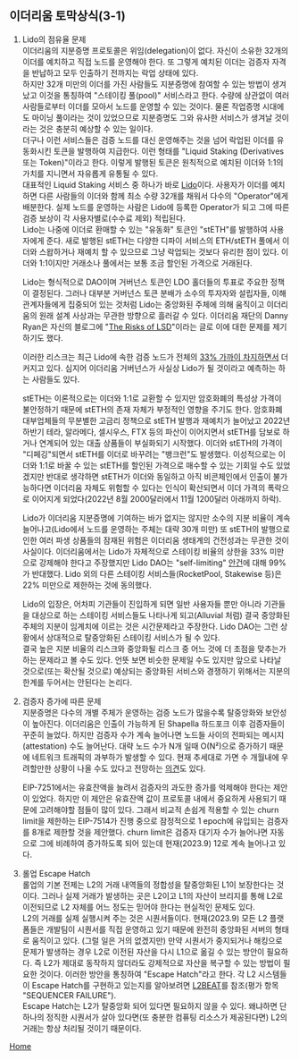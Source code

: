 ## 이더리움 토막상식(3-1)

1. Lido의 점유율 문제  
이더리움의 지분증명 프로토콜은 위임(delegation)이 없다. 자신이 소유한 32개의 이더를 예치하고 직접 노드를 운영해야 한다. 또 그렇게 예치된 이더는 검증자 자격을 반납하고 모두 인출하기 전까지는 락업 상태에 있다.  
하지만 32개 미만의 이더를 가진 사람들도 지분증명에 참여할 수 있는 방법이 생겨났고 이것을 통칭하여 "스테이킹 풀(pool)" 서비스라고 한다. 수량에 상관없이 여러 사람들로부터 이더를 모아서 노드를 운영할 수 있는 것이다. 물론 작업증명 시대에도 마이닝 풀이라는 것이 있었으므로 지분증명도 그와 유사한 서비스가 생겨날 것이라는 것은 충분히 예상할 수 있는 일이다.  
더구나 이런 서비스들은 검증 노드를 대신 운영해주는 것을 넘어 락업된 이더를 유동화시킨 토큰을 발행하여 지급한다. 이런 형태를 "Liquid Staking (Derivatives 또는 Token)"이라고 한다. 이렇게 발행된 토큰은 원칙적으로 예치된 이더와 1:1의 가치를 지니면서 자유롭게 유통될 수 있다.  
대표적인 Liquid Staking 서비스 중 하나가 바로 [Lido](https://lido.fi/)이다. 사용자가 이더를 예치하면 다른 사람들의 이더와 함께 최소 수량 32개를 채워서 다수의 "Operator"에게 배분한다. 실제 노드를 운영하는 사람은 Lido에 등록한 Operator가 되고 그에 따른 검증 보상이 각 사용자별로(수수료 제외) 적립된다.  
Lido는 나중에 이더로 환매할 수 있는 "유동화" 토큰인 "stETH"를 발행하여 사용자에게 준다. 
새로 발행된 stETH는 다양한 디파이 서비스의 ETH/stETH 풀에서 이더와 스왑하거나 재예치 할 수 있으므로 그냥 락업되는 것보다 유리한 점이 있다. 이더와 1:1이지만 거래소나 풀에서는 보통 조금 할인된 가격으로 거래된다.  

   Lido는 형식적으로 DAO이며 거버넌스 토큰인 LDO 홀더들의 투표로 주요한 정책이 결정된다. 그러나 대부분 거버넌스 토큰 분배가 소수의 투자자와 설립자들, 이해관계자들에게 집중되어 있는 것처럼 Lido는 중앙화된 주체에 의해 움직이고 이더리움의 원래 설계 사상과는 무관한 방향으로 흘러갈 수 있다. 이더리움 재단의 Danny Ryan은 자신의 블로그에 "[The Risks of LSD](https://notes.ethereum.org/@djrtwo/risks-of-lsd)"이라는 글로 이에 대한 문제를 제기하기도 했다.  
   
   이러한 리스크는 최근 Lido에 속한 검증 노드가 전체의 [33% 가까이 차지하면서](https://twitter.com/lidodominance/status/1707757122291646495) 더 커지고 있다. 심지어 이더리움 거버넌스가 사실상 Lido가 될 것이라고 예측하는 하는 사람들도 있다.  

   stETH는 이론적으로는 이더와 1:1로 교환할 수 있지만 암호화폐의 특성상 가격이 불안정하기 때문에 stETH의 존재 자체가 부정적인 영향을 주기도 한다. 암호화폐 대부업체들의 무분별한 고금리 정책으로 stETH 발행과 재예치가 늘어났고 2022년 하반기 테라, 알라메다, 셀시우스, FTX 등의 파산이 이어지면서 stETH를 담보로 하거나 연계되어 있는 대출 상품들이 부실화되기 시작했다. 이더와 stETH의 가격이 "디페깅"되면서 stETH를 이더로 바꾸려는 "뱅크런"도 발생했다. 이성적으로는 이더와 1:1로 바꿀 수 있는 stETH를 할인된 가격으로 매수할 수 있는 기회일 수도 있었겠지만 반대로 생각하면 stETH가 이더와 동일하고 아직 비콘체인에서 인출이 불가능하다면 이더리움 자체도 위험할 수 있다는 인식이 확산되면서 이더 가격의 폭락으로 이어지게 되었다(2022년 8월 2000달러에서 11월 1200달러 아래까지 하락).  

   Lido가 이더리움 지분증명에 기여하는 바가 없지는 않지만 소수의 지분 비율이 계속 늘어나고(Lido에서 노드를 운영하는 주체는 대략 30개 미만) 또 stETH의 발행으로 인한 여러 파생 상품들의 잠재된 위험은 이더리움 생태계의 건전성과는 무관한 것이 사실이다. 이더리움에서는 Lido가 자체적으로 스테이킹 비율의 상한을 33% 미만으로 강제해야 한다고 주장했지만 Lido DAO는 "self-limiting" [안건](https://snapshot.org/#/lido-snapshot.eth/proposal/0x10abedcc563b66b1adee60825e78c387105110fa4a1e7354ab57bc9cc1e675c2)에 대해 99%가 반대했다. Lido 외의 다른 스테이킹 서비스들(RocketPool, Stakewise 등)은 22% 미만으로 제한하는 것에 동의했다.  

   Lido의 입장은, 어차피 기관들이 진입하게 되면 일반 사용자들 뿐만 아니라 기관들을 대상으로 하는 스테이킹 서비스들도 나타나게 되고(Alluvial 처럼) 결국 중앙화된 주체의 지분이 임계치에 이르는 것은 시간문제라고 주장한다. Lido DAO는 그런 상황에서 상대적으로 탈중앙화된 스테이킹 서비스가 될 수 있다.  
   결국 높은 지분 비율의 리스크와 중앙화될 리스크 중 어느 것에 더 초점을 맞추는가 하는 문제라고 볼 수도 있다. 언뜻 보면 비슷한 문제일 수도 있지만 앞으로 나타날 것으로(또는 확산될 것으로) 예상되는 중앙화된 서비스와 경쟁하기 위해서는 지분의 한계를 두어서는 안된다는 논리다.  


2. 검증자 증가에 따른 문제  
지분증명은 다수의 개별 주체가 운영하는 검증 노드가 많을수록 탈중앙화와 보안성이 높아진다. 이더리움은 인출이 가능하게 된 Shapella 하드포크 이후 검증자들이 꾸준히 늘었다. 하지만 검증자 수가 계속 늘어나면 노드들 사이의 전파되는 메시지(attestation) 수도 늘어난다. 대략 노드 수가 N개 일때 O(N²)으로 증가하기 때문에 네트워크 트래픽의 과부하가 발생할 수 있다. 현재 추세대로 가면 수 개월내에 우려할만한 상황이 나올 수도 있다고 전망하는 [의견](https://www.coindesk.com/consensus-magazine/2023/09/29/the-most-pressing-issue-on-ethereum-is-validator-size-growth/)도 있다.  

   EIP-7251에서는 유효잔액을 늘려서 검증자의 과도한 증가를 억제해야 한다는 제안이 있었다. 하지만 이 제안은 유효잔액 값이 프로토콜 내에서 중요하게 사용되기 때문에 고려해야할 점들이 많이 있다. 그래서 비교적 손쉽게 적용할 수 있는 churn limit을 제한하는 EIP-7514가 진행 중으로 잠정적으로 1 epoch에 유입되는 검증자를 8개로 제한할 것을 제안했다. churn limit은 검증자 대기자 수가 늘어나면 자동으로 그에 비례하여 증가하도록 되어 있는데 현재(2023.9) 12로 계속 늘어나고 있다.  


3. 롤업 Escape Hatch  
롤업의 기본 전제는 L2의 거래 내역들의 정합성을 탈중앙화된 L1이 보장한다는 것이다. 그러나 실제 거래가 발생하는 곳은 L2이고 L1의 자산이 브리지를 통해 L2로 이전되므로 L2 자체를 어느 정도는 믿어야 한다는 현실적인 문제도 있다.  
L2의 거래를 실제 실행시켜 주는 것은 시퀀서들이다. 현재(2023.9) 모든 L2 플랫폼들은 개발팀이 시퀀서를 직접 운영하고 있기 때문에 완전히 중앙화된 서버의 형태로 움직이고 있다. (그럴 일은 거의 없겠지만) 만약 시퀀서가 중지되거나 해킹으로 문제가 발생하는 경우 L2로 이전된 자산을 다시 L1으로 옮길 수 있는 방안이 필요하다. 즉 L2가 제대로 동작하지 않더라도 강제적으로 자산을 복구할 수 있는 방법이 필요한 것이다. 이러한 방안을 통칭하여 "Escape Hatch"라고 한다. 각 L2 시스템들이 Escape Hatch를 구현하고 있는지를 알아보려면 [L2BEAT](https://l2beat.com)를 참조(평가 항목 "SEQUENCER FAILURE").  
Escape Hatch는 L2가 탈중앙화 되어 있다면 필요하지 않을 수 있다. 왜냐하면 단 하나의 정직한 시퀀서가 살아 있다면(또 충분한 컴퓨팅 리소스가 제공된다면) L2의 거래는 항상 처리될 것이기 때문이다.  


[Home](../README.md)
